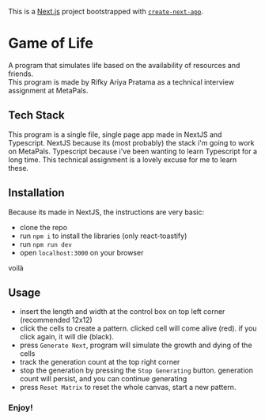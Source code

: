 This is a [Next.js](https://nextjs.org/) project bootstrapped with [`create-next-app`](https://github.com/vercel/next.js/tree/canary/packages/create-next-app).

# Game of Life   
A program that simulates life based on the availability of resources and friends.  
This program is made by Rifky Ariya Pratama as a technical interview assignment at MetaPals.

## Tech Stack  
This program is a single file, single page app made in NextJS and Typescript. NextJS because its (most probably) the stack i'm going to work on MetaPals. Typescript because i've been wanting to learn Typescript for a long time. This technical assignment is a lovely excuse for me to learn these.  

## Installation 
Because its made in NextJS, the instructions are very basic: 

- clone the repo  
- run `npm i` to install the libraries (only react-toastify)  
- run `npm run dev`  
- open `localhost:3000` on your browser  

voilà

## Usage  
- insert the length and width at the control box on top left corner (recommended 12x12)  
- click the cells to create a pattern. clicked cell will come alive (red). if you click again, it will die (black).
- press `Generate Next`, program will simulate the growth and dying of the cells  
- track the generation count at the top right corner  
- stop the generation by pressing the `Stop Generating` button. generation count will persist, and you can continue generating
- press `Reset Matrix` to reset the whole canvas, start a new pattern.

### Enjoy! 
